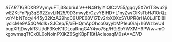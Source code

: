 $START$K/BDXR2VymyuFTj38qbriuLV++N491ylYlQlCzV55/gqqy5X7e1T3wu2jiwEZKtFnPjg3qS92ZuvLiN25/9D3mwyErGzvYBIHD+L1nyZw/OiKsTbHJ1OrQzvxY4bNTdcyi445y32KzA29hqC9UPE68V17Ev2rbX0XxSYUPR8rHA0LJFEI8lliyclcMe9A54QMdIk+SJCep/E/xEHQmApOhco0ayybMP1eu0iaj+h6WzbvU4bupXRjDwykR3Uj/dF3KeK1fDLoaRngG4Y4yo75p/H9jSbYWXMH9PWw+mOkgowmaqTfCx0L0oNoinPXiKZ6SgKBpF1BtIAcIeoaqM0sA==$END$